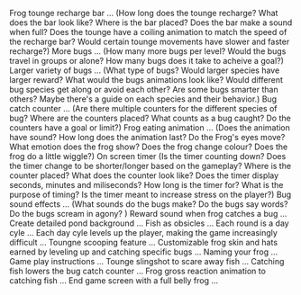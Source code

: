 Frog tounge recharge bar ... (How long does the tounge recharge? What does the bar look like? Where is the bar placed? Does the bar make a sound when full? Does the tounge have a coiling animation to match the speed of the recharge bar? Would certain tounge movements have slower and faster recharge?)
More bugs ... (How many more bugs per level? Would the bugs travel in groups or alone? How many bugs does it take to acheive a goal?)
Larger variety of bugs ... (What type of bugs? Would larger species have larger reward? What would the bugs animations look like? Would different bug species get along or avoid each other? Are some bugs smarter than others? Maybe there's a guide on each species and their behavior.)
Bug catch counter ... (Are there multiple counters for the different species of bug? Where are the counters placed? What counts as a bug caught? Do the counters have a goal or limit?)
Frog eating animation ... (Does the animation have sound? How long does the animation last? Do the Frog's eyes move? What emotion does the frog show? Does the frog change colour? Does the frog do a little wiggle?)
On screen timer (Is the timer counting down? Does the timer change to be shorter/longer based on the gameplay? Where is the counter placed? What does the counter look like? Does the timer display seconds, minutes and miliseconds? How long is the timer for? What is the purpose of timing? Is the timer meant to increase stress on the player?)
Bug sound effects ... (What sounds do the bugs make? Do the bugs say words? Do the bugs scream in agony? )
Reward sound when frog catches a bug ...
Create detailed pond background ...
Fish as obsicles ...
Each round is a day cyle ...
Each day cyle levels up the player, making the game increasingly difficult ...
Toungne scooping feature ...
Customizable frog skin and hats earned by leveling up and catching specific bugs ...
Naming your frog ...
Game play instructions ...
Tounge slingshot to scare away fish ...
Catching fish lowers the bug catch counter ...
Frog gross reaction animation to catching fish ...
End game screen with a full belly frog ...
